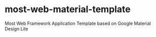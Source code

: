 # most-web-material-template

Most Web Framework Application Template based on Google Material Design Lite

